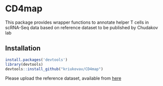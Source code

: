 # CD4map
This package provides wrapper functions to annotate helper T cells in scRNA-Seq data based on reference dataset to be published by Chudakov lab
## Installation

```R
install.packages('devtools')
library(devtools)
devtools::install_github("kriukovav/CD4map")
```
Please upload the reference dataset, available from [here](https://cloud.itm-rsmu.ru/s/PDp6qD72RP923Pd)
